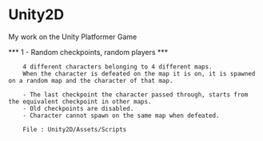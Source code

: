 # Unity2D

My work on the Unity Platformer Game

***    1 - Random checkpoints, random players    ***

        4 different characters belonging to 4 different maps.
        When the character is defeated on the map it is on, it is spawned on a random map and the character of that map.

        - The last checkpoint the character passed through, starts from the equivalent checkpoint in other maps.
        - Old checkpoints are disabled.
        - Character cannot spawn on the same map when defeated.

        File : Unity2D/Assets/Scripts
